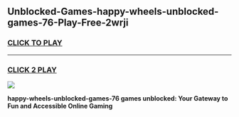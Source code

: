 
## Unblocked-Games-happy-wheels-unblocked-games-76-Play-Free-2wrji
<h3>
<a href="https://premium76.site?title=happy-wheels-unblocked-games-76&ref=18A1">CLICK TO PLAY</a></h3>
<hr>

<h3>
<a href="https://premium76.site?title=happy-wheels-unblocked-games-76&ref=18A1">CLICK 2 PLAY</a>
  
</h3>

<a href="https://premium76.site?title=happy-wheels-unblocked-games-76&ref=18A1"><img src="https://clearcache.store/games.png"></a>


**happy-wheels-unblocked-games-76 games unblocked: Your Gateway to Fun and Accessible Online Gaming**
